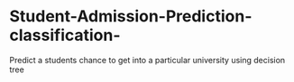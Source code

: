 # Student-Admission-Prediction-classification-
Predict a students chance to get into a particular university using decision tree

